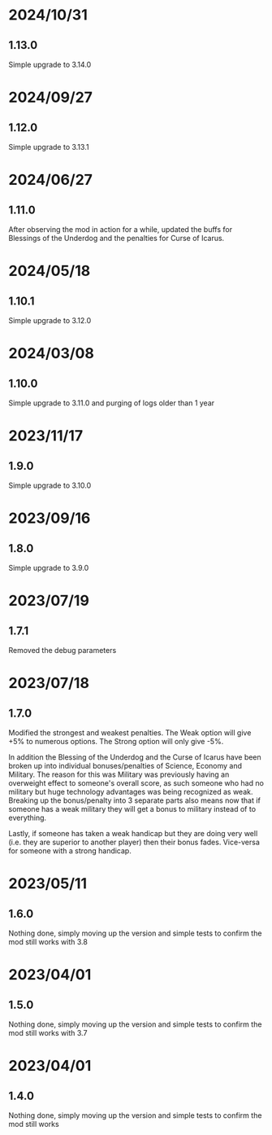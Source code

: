 # 2024/10/31

## 1.13.0

Simple upgrade to 3.14.0

# 2024/09/27

## 1.12.0

Simple upgrade to 3.13.1

# 2024/06/27

## 1.11.0

After observing the mod in action for a while, updated the buffs for Blessings of the Underdog and the penalties for Curse of Icarus.

# 2024/05/18

## 1.10.1

Simple upgrade to 3.12.0

# 2024/03/08

## 1.10.0

Simple upgrade to 3.11.0 and purging of logs older than 1 year

# 2023/11/17

## 1.9.0

Simple upgrade to 3.10.0

# 2023/09/16

## 1.8.0

Simple upgrade to 3.9.0

# 2023/07/19

## 1.7.1

Removed the debug parameters

# 2023/07/18

## 1.7.0

Modified the strongest and weakest penalties. The Weak option will give +5% to numerous options. The Strong option will only give -5%.

In addition the Blessing of the Underdog and the Curse of Icarus have been broken up into individual bonuses/penalties of Science, Economy and Military. The reason for this was Military was previously having an overweight effect to someone's overall score, as such someone who had no military but huge technology advantages was being recognized as weak. Breaking up the bonus/penalty into 3 separate parts also means now that if someone has a weak military they will get a bonus to military instead of to everything.

Lastly, if someone has taken a weak handicap but they are doing very well (i.e. they are superior to another player) then their bonus fades. Vice-versa for someone with a strong handicap.

# 2023/05/11

## 1.6.0

Nothing done, simply moving up the version and simple tests to confirm the mod still works with 3.8

# 2023/04/01

## 1.5.0

Nothing done, simply moving up the version and simple tests to confirm the mod still works with 3.7

# 2023/04/01

## 1.4.0

Nothing done, simply moving up the version and simple tests to confirm the mod still works
